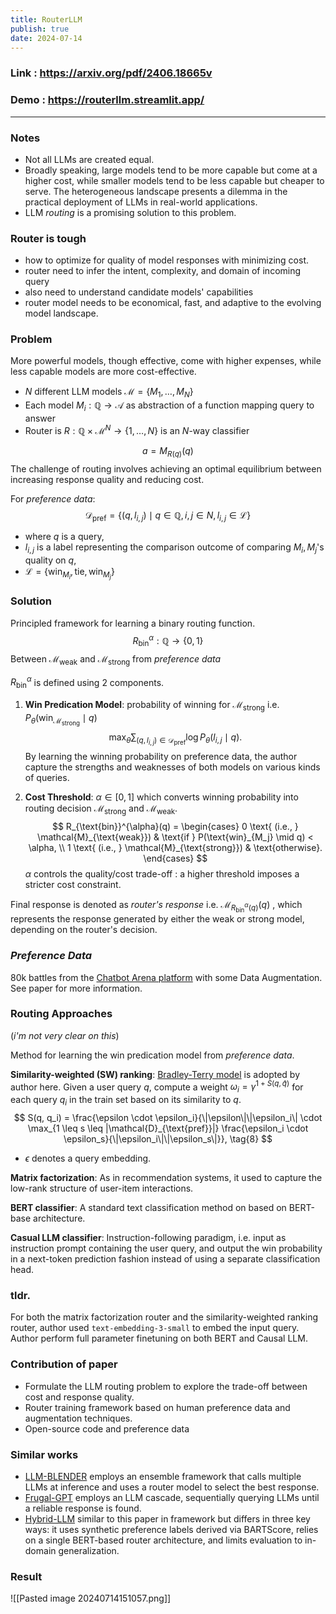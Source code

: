 ```yaml
---
title: RouterLLM
publish: true
date: 2024-07-14
---
```

### Link : https://arxiv.org/pdf/2406.18665v
### Demo : https://routerllm.streamlit.app/
---
### Notes
- Not all LLMs are created equal.
- Broadly speaking, large models tend to be more capable but come at a higher cost, while smaller models tend to be less capable but cheaper to serve. The heterogeneous landscape presents a dilemma in the practical deployment of LLMs in real-world applications.
- LLM *routing* is a promising solution to this problem. 

### Router is tough
- how to optimize for quality of model responses with minimizing cost.
- router need to infer the intent,  complexity, and domain of incoming query
- also need to understand candidate models' capabilities
- router model needs to be economical, fast, and adaptive to the evolving model landscape.

### Problem
More powerful models, though effective, come with higher expenses, while less capable models are more cost-effective.
- $N$ different LLM models 	$\mathcal{M} = \{M_1, \ldots, M_N\}$
-  Each model $M_i : \mathbb{Q} \rightarrow \mathcal{A}$ as abstraction of a function mapping query to answer
-  Router is $R : \mathbb{Q} \times \mathcal{M}^N \rightarrow \{1, \ldots, N\}$ is an $N$-way classifier

$$
a = M_{R(q)}(q)
$$
The challenge of routing involves achieving an optimal equilibrium between increasing response quality and reducing cost. 

For *preference data*:
$$
 \mathcal{D}_{\text{pref}} = \{(q, l_{i,j}) \mid q \in \mathbb{Q}, i, j \in N, l_{i,j} \in \mathcal{L}\}
$$
- where $q$ is a query,
- $l_{i,j}$ is a label representing the comparison outcome of comparing $M_i, M_j$'s quality on $q$, 
-  $\mathcal{L} = \{\text{win}_{M_i}, \text{tie}, \text{win}_{M_j}\}$

### Solution
 Principled framework for learning a binary routing function.
$$
R_{\text{bin}}^{\alpha} : \mathbb{Q} \rightarrow \{0, 1\}
$$
 Between $\mathcal{M}_{\text{weak}}$ and $\mathcal{M}_{\text{strong}}$ from *preference data*
 
$R_{\text{bin}}^{\alpha}$ is defined using 2 components.
1. **Win Predication Model**: probability of winning for $\mathcal{M}_{\text{strong}}$ i.e. $P_{\theta}(\text{win}_{\mathcal{M}_{\text{strong}}} \mid q)$
$$
\max_{\theta} \sum_{(q, l_{i,j}) \in \mathcal{D}_{\text{pref}}} \log P_{\theta}(l_{i,j} \mid q).
$$
By learning the winning probability on preference data, the author capture the strengths and weaknesses of both models on various kinds of queries.

2. **Cost Threshold**: $\alpha \in [0, 1]$ which converts winning probability into routing decision $\mathcal{M}_{\text{strong}}$ and $\mathcal{M}_{\text{weak}}$. 
$$
R_{\text{bin}}^{\alpha}(q) = 
\begin{cases} 
0 \text{ (i.e., } \mathcal{M}_{\text{weak}}) & \text{if } P(\text{win}_{M_j} \mid q) < \alpha, \\
1 \text{ (i.e., } \mathcal{M}_{\text{strong}}) & \text{otherwise}.
\end{cases}
$$
$\alpha$ controls the quality/cost trade-off : a higher threshold imposes a stricter cost constraint.

Final response is denoted as *router's response* i.e. $\mathcal{M}_{R_{\text{bin}}^{\alpha}(q)}(q)$ , which represents the response generated by either the weak or strong model, depending on the router's decision.


### *Preference Data*
80k battles from the [Chatbot Arena platform](https://chat.lmsys.org/) with some Data Augmentation. See paper for more information. 

### Routing Approaches 
(*i'm not very clear on this*)

Method for learning the win predication model from *preference data*.

**Similarity-weighted (SW) ranking**: [Bradley-Terry model](https://web.stanford.edu/class/archive/stats/stats200/stats200.1172/Lecture24.pdf)  is adopted by author here. Given a user query $q$, compute a weight $\omega_i = \gamma^{1 + S(q, \hat{q})}$  for each query $q_i$ in the train set based on its similarity to $q$.
$$
S(q, q_i) = \frac{\epsilon \cdot \epsilon_i}{\|\epsilon\|\|\epsilon_i\| \cdot \max_{1 \leq s \leq |\mathcal{D}_{\text{pref}}|} \frac{\epsilon_i \cdot \epsilon_s}{\|\epsilon_i\|\|\epsilon_s\|}}, \tag{8}
$$

-  $\epsilon$ denotes a query embedding.

**Matrix factorization**: As in recommendation systems, it used to capture the low-rank structure of user-item interactions.

**BERT classifier**: A standard text classification method on based on BERT-base architecture.

**Casual LLM classifier**: Instruction-following paradigm, i.e. input as instruction prompt containing the user query, and output the win probability in a next-token prediction fashion instead of using a separate classification head.


### tldr. 
For both the matrix factorization router and the similarity-weighted ranking router, author used `text-embedding-3-small`  to embed the input query. 
Author perform full parameter finetuning on both BERT and Causal LLM.


### Contribution of paper
- Formulate the LLM routing problem to explore the trade-off between cost and response quality.
- Router training framework based on human preference data and augmentation techniques.
- Open-source code and preference data

### Similar works
- [LLM-BLENDER](https://arxiv.org/pdf/2306.02561) employs an ensemble framework that calls multiple LLMs at inference and uses a router model to select the best response. 
- [Frugal-GPT](https://arxiv.org/pdf/2305.05176) employs an LLM cascade, sequentially querying LLMs until a reliable response is found.
- [Hybrid-LLM](https://arxiv.org/pdf/2404.14618) similar to this paper in framework but differs in three key ways: it uses synthetic preference labels derived via BARTScore, relies on a single BERT-based router architecture, and limits evaluation to in-domain generalization. 


### Result
![[Pasted image 20240714151057.png]]